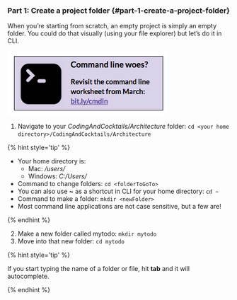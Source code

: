 ### Part 1: Create a project folder {#part-1-create-a-project-folder}

When you’re starting from scratch, an empty project is simply an empty folder. You could do that visually (using your file explorer) but let’s do it in CLI.

[![](../assets/images/8.png)](http://bit.ly/cmdln)

1.  Navigate to your _CodingAndCocktails/Architecture_ folder: ``cd <your home directory>/CodingAndCocktails/Architecture``

  {% hint style='tip' %}

  - Your home directory is:
    - Mac: _/users/<yourUsername>_
    - Windows: _C:/Users/<youUsername>_
  - Command to change folders: ``cd <folderToGoTo>``
  - You can also use **~** as a shortcut in CLI for your home directory: ``cd ~``
  - Command to make a folder: ``mkdir <newFolder>``
  - Most command line applications are not case sensitive, but a few are!

  {% endhint %}

2.  Make a new folder called mytodo: ``mkdir mytodo``
3.  Move into that new folder: ``cd mytodo``

  {% hint style='tip' %}

  If you start typing the name of a folder or file, hit **tab** and it will autocomplete.

  {% endhint %}
